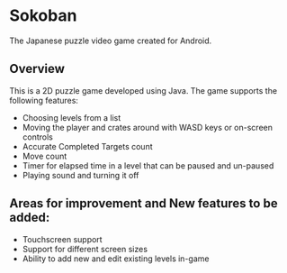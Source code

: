 # Sokoban
The Japanese puzzle video game created for Android.

## Overview

This is a 2D puzzle game developed using Java. The game supports the following features:
* Choosing levels from a list
* Moving the player and crates around with WASD keys or on-screen controls
* Accurate Completed Targets count
* Move count
* Timer for elapsed time in a level that can be paused and un-paused
* Playing sound and turning it off

## Areas for improvement and New features to be added:
* Touchscreen support
* Support for different screen sizes
* Ability to add new and edit existing levels in-game



